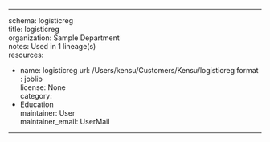 


---  
schema: logisticreg  
title: logisticreg  
organization: Sample Department  
notes: Used in 1 lineage(s)  
resources:  
  - name: logisticreg 
    url: /Users/kensu/Customers/Kensu/logisticreg 
    format : joblib  
license: None  
category:
  - Education  
maintainer: User  
maintainer_email: UserMail  
---